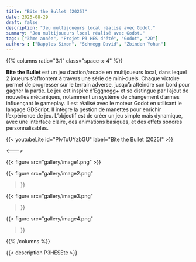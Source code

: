 ```yaml
---
title: "Bite the Bullet (2025)"
date: 2025-08-29
draft: false
description: "Jeu multijoueurs local réalisé avec Godot."
summary: "Jeu multijoueurs local réalisé avec Godot."
tags: ["3ème année", "Projet P3 HES d'été", "Godot", "2D"]
authors : ["Dapples Simon", "Schnegg David", "Zbinden Yohan"]
---
```


{{% columns ratio="3:1" class="space-x-4" %}} <!-- begin columns block -->

**Bite the Bullet** est un jeu d’action/arcade en multijoueurs local, dans lequel 2 joueurs s’affrontent à travers une série de mini-duels.
Chaque victoire permet de progresser sur le terrain adverse, jusqu’à atteindre son bord pour gagner la partie.
Le jeu est inspiré d’Eggnogg+ et se distingue par l’ajout de nouvelles mécaniques, notamment un système de changement d’armes influençant le gameplay.
Il est réalisé avec le moteur Godot en utilisant le langage GDScript.
Il intègre la gestion de manettes pour enrichir l’expérience de jeu.
L’objectif est de créer un jeu simple mais dynamique, avec une interface claire, des animations basiques, et des effets sonores personnalisables.

{{< youtubeLite id="PlvToUYzbGU" label="Bite the Bullet (2025)" >}}

<---> <!-- magic separator, between columns -->

<div class="[&>figure]:my-4">
{{< figure
src="gallery/image1.png"
>}}

{{< figure
src="gallery/image2.png"
>}}

{{< figure
src="gallery/image3.png"
>}}

{{< figure
src="gallery/image4.png"
>}}

</div>

{{% /columns %}}

{{< description P3HESEte >}}